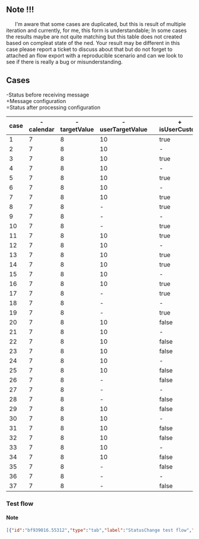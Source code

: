 ## Note !!!

<p>&nbsp;&nbsp;&nbsp;&nbsp;&nbsp;&nbsp;I'm aware that some cases are duplicated, but this is result of multiple iteration and currently, for me, this form is understandable; In some cases the results maybe are not quite matching but this table does not created based on compleat state of the ned. Your result may be different in this case please report a ticket to discuss about that but do not forget to attached an flow export with a reproducible scenario and can we look to see if there is really a bug or misunderstanding. </p>

## Cases
<p>
-Status before receiving message</br>
+Message configuration</br>
=Status after processing configuration</br>
</p>

| case |-</br>calendar |-</br>targetValue |-</br>userTargetValue  ||+</br>isUserCustom |+</br>isLocked |+</br>userTargetValue ||=</br>isUserCustom |=</br>isLocked |=</br>targetValue |=</br>userTargetValue |
|------|--------------|-----------------|----------------------|--|----------------|--------------|---------------------|---|---------------|--------------|-----------------|---------------------|
|1     | 7            | 8               | 10                   || true             | true         | 15                  || true             | true         | 15              | 15                  |
|2     | 7            | 8               | 10                   || -                | true         | 15                  || true             | true         | 15              | 15                  |
|3     | 7            | 8               | 10                   || true             | -            | 15                  || true             | -            | 15              | 15                  |
|4     | 7            | 8               | 10                   || -                | -            | 15                  || true             | -            | 15              | 15                  |
|5     | 7            | 8               | 10                   || true             | true         | -                   || true             | true         | 8               | 8                   |
|6     | 7            | 8               | 10                   || -                | true         | -                   || true             | true         | 8               | 8                   |
|7     | 7            | 8               | 10                   || true             | -            | -                   || true             | -            | 8               | 8                   |
|8     | 7            | 8               | -                    || true             | true         | -                   || true             | true         | 8               | 8                   |
|9     | 7            | 8               | -                    || -                | true         | -                   || true             | true         | 8               | 8                   |
|10    | 7            | 8               | -                    || true             | -            | -                   || true             | -            | 8               | 8                   |
|11    | 7            | 8               | 10                   || true             | false        | 15                  || true             | false        | 15              | 15                  |
|12    | 7            | 8               | 10                   || -                | false        | 15                  || true             | false        | 15              | 15                  |
|13    | 7            | 8               | 10                   || true             | -            | 15                  || true             | -            | 15              | 15                  |
|14    | 7            | 8               | 10                   || true             | false        | -                   || true             | false        | 8               | 8                   |
|15    | 7            | 8               | 10                   || -                | false        | -                   || -                | false        | 8               | 8                   |
|16    | 7            | 8               | 10                   || true             | -            | -                   || true             | -            | 8               | 8                   |
|17    | 7            | 8               | -                    || true             | false        | -                   || true             | false        | 8               | 8                   |
|18    | 7            | 8               | -                    || -                | false        | -                   || -                | false        | 8               | -                   |
|19    | 7            | 8               | -                    || true             | -            | -                   || true             | -            | 8               | 8                   |
|20    | 7            | 8               | 10                   || false            | true         | 15                  || false            | false        | 7               | 7                   |
|21    | 7            | 8               | 10                   || -                | true         | 15                  || true             | true         | 15              | 15                  |
|22    | 7            | 8               | 10                   || false            | -            | 15                  || false            | false        | 7               | 7                   |
|23    | 7            | 8               | 10                   || false            | true         | -                   || false            | false        | 7               | 7                   |
|24    | 7            | 8               | 10                   || -                | true         | -                   || true             | true         | 8               | 8                   |
|25    | 7            | 8               | 10                   || false            | -            | -                   || false            | -            | 7               | 7                   |
|26    | 7            | 8               | -                    || false            | true         | -                   || false            | false        | 7               | 7                   |
|27    | 7            | 8               | -                    || -                | true         | -                   || true             | true         | 8               | 8                   |
|28    | 7            | 8               | -                    || false            | -            | -                   || false            | -            | 7               | 7                   |
|29    | 7            | 8               | 10                   || false            | false        | 15                  || false            | false        | 7               | 7                   |
|30    | 7            | 8               | 10                   || -                | false        | 15                  || true             | false        | 15              | 15                  |
|31    | 7            | 8               | 10                   || false            | -            | 15                  || false            | -            | 7               | 7                   |
|32    | 7            | 8               | 10                   || false            | false        | -                   || false            | false        | 7               | 7                   |
|33    | 7            | 8               | 10                   || -                | false        | -                   || -                | false        | 8               | 8                   |
|34    | 7            | 8               | 10                   || false            | -            | -                   || false            | -            | 7               | 7                   |
|35    | 7            | 8               | -                    || false            | false        | -                   || false            | false        | 7               | 7                   |
|36    | 7            | 8               | -                    || -                | false        | -                   || -                | false        | 8               | 8                   |
|37    | 7            | 8               | -                    || false            | -            | -                   || false            | -            | 7               | 7                   |

### Test flow
#### Note

```JSON
[{"id":"bf939016.55312","type":"tab","label":"StatusChange test flow","disabled":false,"info":""},{"id":"c6e90923.2918a8","type":"ui_heater_controller","z":"bf939016.55312","name":"heater","group":"add64240.8d8c9","unit":"C","displayMode":"slider","order":2,"width":"8","height":4,"topic":"testTopic","title":"Heater","logLengthType":"days","logLength":1,"sliderMinValue":10,"sliderMaxValue":35,"sliderStep":0.5,"threshold":0.5,"calendar":"{\n    \"Monday\": {\n        \"00:00\": 7,\n        \"06:20\": 7,\n        \"08:00\": 7,\n        \"16:40\": 7,\n        \"23:59\": 7\n    },\n    \"Tuesday\": {\n        \"00:00\": 7,\n        \"06:20\": 7,\n        \"08:00\": 7,\n        \"16:40\": 7,\n        \"23:59\": 7\n    },\n    \"Wednesday\": {\n        \"00:00\": 7,\n        \"06:20\": 7,\n        \"08:00\": 7,\n        \"16:40\": 7,\n        \"23:59\": 7\n    },\n    \"Thursday\": {\n        \"00:00\": 7,\n        \"06:20\": 7,\n        \"08:00\": 7,\n        \"16:40\": 7,\n        \"23:59\": 7\n    },\n    \"Friday\": {\n        \"00:00\": 7,\n        \"06:20\": 7,\n        \"08:00\": 7,\n        \"16:40\": 7,\n        \"23:59\": 7\n    },\n    \"Saturday\": {\n        \"00:00\": 7,\n        \"08:00\": 7,\n        \"20:00\": 7,\n        \"23:59\": 7\n    },\n    \"Sunday\": {\n        \"00:00\": 7,\n        \"08:00\": 7,\n        \"20:00\": 7,\n        \"23:59\": 7\n    }\n}","x":969,"y":940,"wires":[[],[]],"inputLabels":["currentTemp | userConfig | setCalendar"],"outputLabels":["Heater status","Computation status"],"info":"Description"},{"id":"d34708c8.035c58","type":"inject","z":"bf939016.55312","name":"curentTemp +10 C","props":[{"p":"topic","vt":"str"},{"p":"payload"}],"repeat":"","crontab":"","once":false,"onceDelay":0.1,"topic":"currentTemp","payload":"10","payloadType":"num","x":150,"y":120,"wires":[["c6e90923.2918a8"]]},{"id":"9e3d9476.e14e98","type":"inject","z":"bf939016.55312","name":"case 1","props":[{"p":"topic","vt":"str"},{"p":"payload"}],"repeat":"","crontab":"","once":false,"onceDelay":0.1,"topic":"userConfig","payload":"{\"isUserCustom\":true,\"isLocked\":true,\"userTargetValue\":15}","payloadType":"json","x":110,"y":260,"wires":[["c6e90923.2918a8"]]},{"id":"5f222eca.04c2e","type":"inject","z":"bf939016.55312","name":"curentTemp +25 C","props":[{"p":"topic","vt":"str"},{"p":"payload"}],"repeat":"","crontab":"","once":false,"onceDelay":0.1,"topic":"currentTemp","payload":"25","payloadType":"num","x":150,"y":160,"wires":[["c6e90923.2918a8"]]},{"id":"ac7ebf1a.ed05c","type":"inject","z":"bf939016.55312","name":"case 2","props":[{"p":"topic","vt":"str"},{"p":"payload"}],"repeat":"","crontab":"","once":false,"onceDelay":0.1,"topic":"userConfig","payload":"{\"isLocked\":true,\"userTargetValue\":15}","payloadType":"json","x":110,"y":300,"wires":[["c6e90923.2918a8"]]},{"id":"11e4eab3.dd8a75","type":"inject","z":"bf939016.55312","name":"case 3","props":[{"p":"topic","vt":"str"},{"p":"payload"}],"repeat":"","crontab":"","once":false,"onceDelay":0.1,"topic":"userConfig","payload":"{\"isUserCustom\":true,\"userTargetValue\":15}","payloadType":"json","x":110,"y":340,"wires":[["c6e90923.2918a8"]]},{"id":"7e28bb87.e73904","type":"inject","z":"bf939016.55312","name":"case 4","props":[{"p":"topic","vt":"str"},{"p":"payload"}],"repeat":"","crontab":"","once":false,"onceDelay":0.1,"topic":"userConfig","payload":"{\"userTargetValue\":15}","payloadType":"json","x":110,"y":380,"wires":[["c6e90923.2918a8"]]},{"id":"c1964ff2.d7a88","type":"inject","z":"bf939016.55312","name":"case 5","props":[{"p":"topic","vt":"str"},{"p":"payload"}],"repeat":"","crontab":"","once":false,"onceDelay":0.1,"topic":"userConfig","payload":"{\"isUserCustom\":true,\"isLocked\":true}","payloadType":"json","x":110,"y":420,"wires":[["c6e90923.2918a8"]]},{"id":"746d520a.a7a8ec","type":"inject","z":"bf939016.55312","name":"case 6","props":[{"p":"topic","vt":"str"},{"p":"payload"}],"repeat":"","crontab":"","once":false,"onceDelay":0.1,"topic":"userConfig","payload":"{\"isLocked\":true}","payloadType":"json","x":110,"y":460,"wires":[["c6e90923.2918a8"]]},{"id":"3b187f1e.8b578","type":"inject","z":"bf939016.55312","name":"case 7","props":[{"p":"topic","vt":"str"},{"p":"payload"}],"repeat":"","crontab":"","once":false,"onceDelay":0.1,"topic":"userConfig","payload":"{\"isUserCustom\":true}","payloadType":"json","x":110,"y":500,"wires":[["c6e90923.2918a8"]]},{"id":"d981e86.cc90218","type":"inject","z":"bf939016.55312","name":"case 8","props":[{"p":"topic","vt":"str"},{"p":"payload"}],"repeat":"","crontab":"","once":false,"onceDelay":0.1,"topic":"userConfig","payload":"{\"isUserCustom\":true,\"isLocked\":true}","payloadType":"json","x":110,"y":540,"wires":[["c6e90923.2918a8"]]},{"id":"ca4463f9.bdede","type":"inject","z":"bf939016.55312","name":"case 9","props":[{"p":"topic","vt":"str"},{"p":"payload"}],"repeat":"","crontab":"","once":false,"onceDelay":0.1,"topic":"userConfig","payload":"{\"isLocked\":true}","payloadType":"json","x":110,"y":580,"wires":[["c6e90923.2918a8"]]},{"id":"33eef7e9.31e398","type":"inject","z":"bf939016.55312","name":"case 10","props":[{"p":"topic","vt":"str"},{"p":"payload"}],"repeat":"","crontab":"","once":false,"onceDelay":0.1,"topic":"userConfig","payload":"{\"isUserCustom\":true}","payloadType":"json","x":110,"y":620,"wires":[["c6e90923.2918a8"]]},{"id":"da69f447.abcf18","type":"inject","z":"bf939016.55312","name":"case 11","props":[{"p":"topic","vt":"str"},{"p":"payload"}],"repeat":"","crontab":"","once":false,"onceDelay":0.1,"topic":"userConfig","payload":"{\"isUserCustom\":true,\"isLocked\":false,\"userTargetValue\":15}","payloadType":"json","x":110,"y":660,"wires":[["c6e90923.2918a8"]]},{"id":"bb7faaa6.363c48","type":"inject","z":"bf939016.55312","name":"case 12","props":[{"p":"topic","vt":"str"},{"p":"payload"}],"repeat":"","crontab":"","once":false,"onceDelay":0.1,"topic":"userConfig","payload":"{\"isLocked\":false,\"userTargetValue\":15}","payloadType":"json","x":110,"y":700,"wires":[["c6e90923.2918a8"]]},{"id":"a3044b84.814738","type":"inject","z":"bf939016.55312","name":"case 13","props":[{"p":"topic","vt":"str"},{"p":"payload"}],"repeat":"","crontab":"","once":false,"onceDelay":0.1,"topic":"userConfig","payload":"{\"isUserCustom\":true,\"userTargetValue\":15}","payloadType":"json","x":110,"y":740,"wires":[["c6e90923.2918a8"]]},{"id":"b843d140.b8351","type":"inject","z":"bf939016.55312","name":"case 14","props":[{"p":"topic","vt":"str"},{"p":"payload"}],"repeat":"","crontab":"","once":false,"onceDelay":0.1,"topic":"userConfig","payload":"{\"isUserCustom\":true,\"isLocked\":false}","payloadType":"json","x":110,"y":780,"wires":[["c6e90923.2918a8"]]},{"id":"41ffe6b6.2ee408","type":"inject","z":"bf939016.55312","name":"case 15","props":[{"p":"topic","vt":"str"},{"p":"payload"}],"repeat":"","crontab":"","once":false,"onceDelay":0.1,"topic":"userConfig","payload":"{\"isLocked\":false}","payloadType":"json","x":110,"y":820,"wires":[["c6e90923.2918a8"]]},{"id":"a02f34b3.86cfd8","type":"inject","z":"bf939016.55312","name":"case 16","props":[{"p":"topic","vt":"str"},{"p":"payload"}],"repeat":"","crontab":"","once":false,"onceDelay":0.1,"topic":"userConfig","payload":"{\"isUserCustom\":true}","payloadType":"json","x":110,"y":860,"wires":[["c6e90923.2918a8"]]},{"id":"32333ba8.94ff84","type":"inject","z":"bf939016.55312","name":"case 17","props":[{"p":"topic","vt":"str"},{"p":"payload"}],"repeat":"","crontab":"","once":false,"onceDelay":0.1,"topic":"userConfig","payload":"{\"isUserCustom\":true,\"isLocked\":false}","payloadType":"json","x":110,"y":900,"wires":[["c6e90923.2918a8"]]},{"id":"9e5dc218.e4aa5","type":"inject","z":"bf939016.55312","name":"case 18","props":[{"p":"topic","vt":"str"},{"p":"payload"}],"repeat":"","crontab":"","once":false,"onceDelay":0.1,"topic":"userConfig","payload":"{\"isLocked\":false}","payloadType":"json","x":110,"y":940,"wires":[["c6e90923.2918a8"]]},{"id":"1d342163.97e96f","type":"inject","z":"bf939016.55312","name":"case 19","props":[{"p":"topic","vt":"str"},{"p":"payload"}],"repeat":"","crontab":"","once":false,"onceDelay":0.1,"topic":"userConfig","payload":"{\"isUserCustom\":true}","payloadType":"json","x":110,"y":980,"wires":[["c6e90923.2918a8"]]},{"id":"a5269e4c.f9526","type":"inject","z":"bf939016.55312","name":"case 20","props":[{"p":"topic","vt":"str"},{"p":"payload"}],"repeat":"","crontab":"","once":false,"onceDelay":0.1,"topic":"userConfig","payload":"{\"isUserCustom\":false,\"isLocked\":true,\"userTargetValue\":15}","payloadType":"json","x":110,"y":1020,"wires":[["c6e90923.2918a8"]]},{"id":"4c6e9ffe.9daa7","type":"inject","z":"bf939016.55312","name":"reset","props":[{"p":"topic","vt":"str"},{"p":"action","v":"reset","vt":"str"}],"repeat":"","crontab":"","once":false,"onceDelay":0.1,"topic":"debug","x":110,"y":220,"wires":[["c6e90923.2918a8"]]},{"id":"2bb515de.e02a9a","type":"inject","z":"bf939016.55312","name":"case 21","props":[{"p":"topic","vt":"str"},{"p":"payload"}],"repeat":"","crontab":"","once":false,"onceDelay":0.1,"topic":"userConfig","payload":"{\"isLocked\":true,\"userTargetValue\":15}","payloadType":"json","x":110,"y":1060,"wires":[["c6e90923.2918a8"]]},{"id":"408e4bfc.d4d184","type":"inject","z":"bf939016.55312","name":"case 22","props":[{"p":"topic","vt":"str"},{"p":"payload"}],"repeat":"","crontab":"","once":false,"onceDelay":0.1,"topic":"userConfig","payload":"{\"isUserCustom\":false,\"userTargetValue\":15}","payloadType":"json","x":110,"y":1100,"wires":[["c6e90923.2918a8"]]},{"id":"f9cfbe58.e693c","type":"inject","z":"bf939016.55312","name":"case 23","props":[{"p":"topic","vt":"str"},{"p":"payload"}],"repeat":"","crontab":"","once":false,"onceDelay":0.1,"topic":"userConfig","payload":"{\"isUserCustom\":false,\"isLocked\":true}","payloadType":"json","x":110,"y":1140,"wires":[["c6e90923.2918a8"]]},{"id":"4296004.98ad6","type":"inject","z":"bf939016.55312","name":"case 24","props":[{"p":"topic","vt":"str"},{"p":"payload"}],"repeat":"","crontab":"","once":false,"onceDelay":0.1,"topic":"userConfig","payload":"{\"isLocked\":true}","payloadType":"json","x":110,"y":1180,"wires":[["c6e90923.2918a8"]]},{"id":"f6edfad7.31b928","type":"inject","z":"bf939016.55312","name":"case 25","props":[{"p":"topic","vt":"str"},{"p":"payload"}],"repeat":"","crontab":"","once":false,"onceDelay":0.1,"topic":"userConfig","payload":"{\"isUserCustom\":false}","payloadType":"json","x":110,"y":1220,"wires":[["c6e90923.2918a8"]]},{"id":"8fb586fb.531558","type":"inject","z":"bf939016.55312","name":"case 26","props":[{"p":"topic","vt":"str"},{"p":"payload"}],"repeat":"","crontab":"","once":false,"onceDelay":0.1,"topic":"userConfig","payload":"{\"isUserCustom\":false,\"isLocked\":true}","payloadType":"json","x":110,"y":1260,"wires":[["c6e90923.2918a8"]]},{"id":"774dae1c.b48fc","type":"inject","z":"bf939016.55312","name":"case 27","props":[{"p":"topic","vt":"str"},{"p":"payload"}],"repeat":"","crontab":"","once":false,"onceDelay":0.1,"topic":"userConfig","payload":"{\"isLocked\":true}","payloadType":"json","x":110,"y":1300,"wires":[["c6e90923.2918a8"]]},{"id":"5b7d4b47.aec234","type":"inject","z":"bf939016.55312","name":"case 28","props":[{"p":"topic","vt":"str"},{"p":"payload"}],"repeat":"","crontab":"","once":false,"onceDelay":0.1,"topic":"userConfig","payload":"{\"isUserCustom\":false}","payloadType":"json","x":110,"y":1340,"wires":[["c6e90923.2918a8"]]},{"id":"3d6bfe23.78aee2","type":"inject","z":"bf939016.55312","name":"case 29","props":[{"p":"topic","vt":"str"},{"p":"payload"}],"repeat":"","crontab":"","once":false,"onceDelay":0.1,"topic":"userConfig","payload":"{\"isUserCustom\":false,\"isLocked\":false,\"userTargetValue\":15}","payloadType":"json","x":110,"y":1380,"wires":[["c6e90923.2918a8"]]},{"id":"dbd7f37b.a7124","type":"inject","z":"bf939016.55312","name":"case 30","props":[{"p":"topic","vt":"str"},{"p":"payload"}],"repeat":"","crontab":"","once":false,"onceDelay":0.1,"topic":"userConfig","payload":"{\"isLocked\":false,\"userTargetValue\":15}","payloadType":"json","x":110,"y":1420,"wires":[["c6e90923.2918a8"]]},{"id":"2bdd5304.c0c7dc","type":"inject","z":"bf939016.55312","name":"case 31","props":[{"p":"topic","vt":"str"},{"p":"payload"}],"repeat":"","crontab":"","once":false,"onceDelay":0.1,"topic":"userConfig","payload":"{\"isUserCustom\":false,\"userTargetValue\":15}","payloadType":"json","x":110,"y":1460,"wires":[["c6e90923.2918a8"]]},{"id":"caced38f.6bb05","type":"inject","z":"bf939016.55312","name":"case 32","props":[{"p":"topic","vt":"str"},{"p":"payload"}],"repeat":"","crontab":"","once":false,"onceDelay":0.1,"topic":"userConfig","payload":"{\"isUserCustom\":false,\"isLocked\":false}","payloadType":"json","x":110,"y":1500,"wires":[["c6e90923.2918a8"]]},{"id":"c591f70c.72dea8","type":"inject","z":"bf939016.55312","name":"case 33","props":[{"p":"topic","vt":"str"},{"p":"payload"}],"repeat":"","crontab":"","once":false,"onceDelay":0.1,"topic":"userConfig","payload":"{\"isLocked\":false}","payloadType":"json","x":110,"y":1540,"wires":[["c6e90923.2918a8"]]},{"id":"acdc9d47.5aa01","type":"inject","z":"bf939016.55312","name":"case 34","props":[{"p":"topic","vt":"str"},{"p":"payload"}],"repeat":"","crontab":"","once":false,"onceDelay":0.1,"topic":"userConfig","payload":"{\"isUserCustom\":false}","payloadType":"json","x":110,"y":1579,"wires":[["c6e90923.2918a8"]]},{"id":"c50facb.2ef715","type":"inject","z":"bf939016.55312","name":"case 35","props":[{"p":"topic","vt":"str"},{"p":"payload"}],"repeat":"","crontab":"","once":false,"onceDelay":0.1,"topic":"userConfig","payload":"{\"isUserCustom\":false,\"isLocked\":false}","payloadType":"json","x":110,"y":1619,"wires":[["c6e90923.2918a8"]]},{"id":"c57bc0cc.2a724","type":"inject","z":"bf939016.55312","name":"case 36","props":[{"p":"topic","vt":"str"},{"p":"payload"}],"repeat":"","crontab":"","once":false,"onceDelay":0.1,"topic":"userConfig","payload":"{\"isLocked\":false}","payloadType":"json","x":110,"y":1659,"wires":[["c6e90923.2918a8"]]},{"id":"b4079cfa.a57d1","type":"inject","z":"bf939016.55312","name":"case 37","props":[{"p":"topic","vt":"str"},{"p":"payload"}],"repeat":"","crontab":"","once":false,"onceDelay":0.1,"topic":"userConfig","payload":"{\"isUserCustom\":false}","payloadType":"json","x":110,"y":1699,"wires":[["c6e90923.2918a8"]]},{"id":"d2cf478.7581fb8","type":"inject","z":"bf939016.55312","name":"curentTemp -10 C","props":[{"p":"topic","vt":"str"},{"p":"payload"}],"repeat":"","crontab":"","once":false,"onceDelay":0.1,"topic":"currentTemp","payload":"-10","payloadType":"num","x":150,"y":80,"wires":[["c6e90923.2918a8"]]},{"id":"add64240.8d8c9","type":"ui_group","name":"Devices","tab":"b94da3c8.213ed","order":1,"disp":true,"width":"8","collapse":false},{"id":"b94da3c8.213ed","type":"ui_tab","name":"Tab 1","icon":"dashboard","order":1,"disabled":false,"hidden":false}]
```